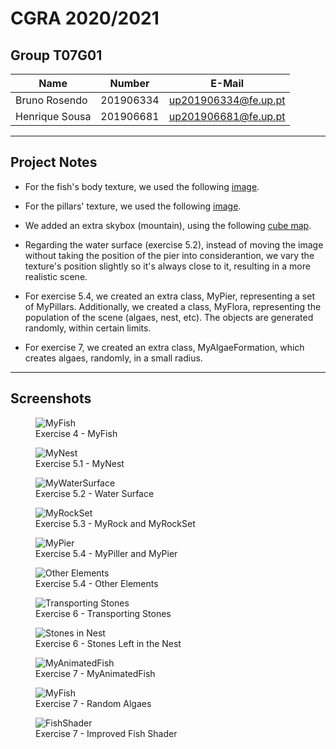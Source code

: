# CGRA 2020/2021

## Group T07G01
| Name             | Number    | E-Mail             |
| ---------------- | --------- | ------------------ |
| Bruno Rosendo    | 201906334 |up201906334@fe.up.pt|
| Henrique Sousa   | 201906681 |up201906681@fe.up.pt|

----

## Project Notes

- For the fish's body texture, we used the following [image](https://www.publicdomainpictures.net/pt/view-image.php?image=283612&picture=fundo-de-padrao-de-escalas-de-peixe).

- For the pillars' texture, we used the following [image](https://snappygoat.com/s/?q=bestof%3Atrunk+tree+wood+nature+tree+bark+bark+texture+branch).

- We added an extra skybox (mountain), using the following [cube map](https://www.nicepng.com/ourpic/u2q8o0t4i1w7q8y3_desert-skybox-texture-png/).

- Regarding the water surface (exercise 5.2), instead of moving the image without taking the position of the pier into considerantion, we vary the texture's position slightly so it's always close to it, resulting in a more realistic scene.

- For exercise 5.4, we created an extra class, MyPier, representing a set of MyPillars. Additionally, we created a class, MyFlora, representing the population of the scene (algaes, nest, etc). The objects are generated randomly, within certain limits.

- For exercise 7, we created an extra class, MyAlgaeFormation, which creates algaes, randomly, in a small radius.

----

## Screenshots

<figure>
  <img
  src="screenshots/proj-t07g01-1.png"
  alt="MyFish">
  <figcaption>Exercise 4 - MyFish</figcaption>
</figure>

<figure>
  <img
  src="screenshots/proj-t07g01-2.png"
  alt="MyNest">
  <figcaption>Exercise 5.1 - MyNest</figcaption>
</figure>

<figure>
  <img
  src="screenshots/proj-t07g01-3.png"
  alt="MyWaterSurface">
  <figcaption>Exercise 5.2 - Water Surface</figcaption>
</figure>

<figure>
  <img
  src="screenshots/proj-t07g01-4.png"
  alt="MyRockSet">
  <figcaption>Exercise 5.3 - MyRock and MyRockSet</figcaption>
</figure>

<figure>
  <img
  src="screenshots/proj-t07g01-5.png"
  alt="MyPier">
  <figcaption>Exercise 5.4 - MyPiller and MyPier</figcaption>
</figure>

<figure>
  <img
  src="screenshots/proj-t07g01-6.png"
  alt="Other Elements">
  <figcaption>Exercise 5.4 - Other Elements</figcaption>
</figure>

<figure>
  <img
  src="screenshots/proj-t07g01-7.png"
  alt="Transporting Stones">
  <figcaption>Exercise 6 - Transporting Stones</figcaption>
</figure>

<figure>
  <img
  src="screenshots/proj-t07g01-7a.png"
  alt="Stones in Nest">
  <figcaption>Exercise 6 - Stones Left in the Nest</figcaption>
</figure>

<figure>
  <img
  src="screenshots/proj-t07g01-8.png"
  alt="MyAnimatedFish">
  <figcaption>Exercise 7 - MyAnimatedFish</figcaption>
</figure>

<figure>
  <img
  src="screenshots/proj-t07g01-8a.png"
  alt="MyFish">
  <figcaption>Exercise 7 - Random Algaes</figcaption>
</figure>

<figure>
  <img
  src="screenshots/proj-t07g01-8b.png"
  alt="FishShader">
  <figcaption>Exercise 7 - Improved Fish Shader</figcaption>
</figure>
